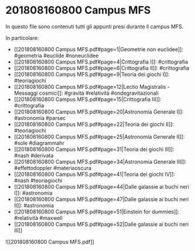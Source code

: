 # 201808160800 Campus MFS
In questo file sono contenuti tutti gli appunti presi durante il campus MFS.

In particolare:
- [[201808160800 Campus MFS.pdf#page=1|Geometrie non euclidee]]: #geometria #euclide #noneuclidee
- [[201808160800 Campus MFS.pdf#page=4|Crittografia I]]: #crittografia
- [[201808160800 Campus MFS.pdf#page=6|Crittografia II]]: #crittografia 
- [[201808160800 Campus MFS.pdf#page=9|Teoria dei giochi I]]: #teoriagiochi 
- [[201808160800 Campus MFS.pdf#page=12|Lectio Magistralis - Messaggi cosmici]]: #gravità #relatività #ondegravitazionali
- [[201808160800 Campus MFS.pdf#page=15|Crittografia III]]: #crittografia 
- [[201808160800 Campus MFS.pdf#page=20|Astronomia Generale I]]: #astronomia #parsec
- [[201808160800 Campus MFS.pdf#page=22|Teoria dei giochi II]]: #teoriagiochi 
- [[201808160800 Campus MFS.pdf#page=25|Astronomia Generale II]]: #sole #diagrammahr
- [[201808160800 Campus MFS.pdf#page=31|Teoria dei giochi III]]: #nash #derivata
- [[201808160800 Campus MFS.pdf#page=34|Astronomia Generale III]]: #effettodoppler #materiaoscura
- [[201808160800 Campus MFS.pdf#page=41|Teoria dei giochi IV]]: #nash #teoriagiochi 
- [[201808160800 Campus MFS.pdf#page=44|Dalle galassie ai buchi neri  I]]: #astronomia
- [[201808160800 Campus MFS.pdf#page=47|Dalle galassie ai buchi neri  II]]: #astronomia
- [[201808160800 Campus MFS.pdf#page=51|Einstein for dummies]]: #relatività #maxwell
- [[201808160800 Campus MFS.pdf#page=52|Dalle galassie ai buchi neri III]]


![[201808160800 Campus MFS.pdf]]